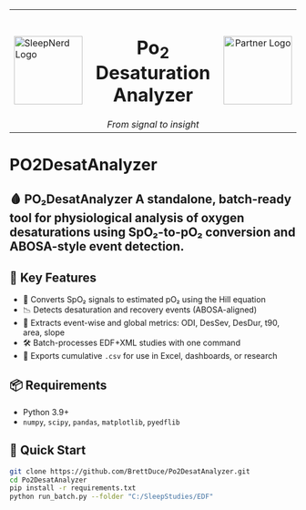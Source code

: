 <table width="100%" border="0" cellspacing="0" cellpadding="0">
  <tr>
    <td align="left" width="20%">
      <img src="docs/sleepnerd_logo.png" alt="SleepNerd Logo" width="120"/>
    </td>
    <td align="center" width="60%">
      <h1>Po<sub>2</sub> Desaturation Analyzer</h1>
      <em>From signal to insight</em>
    </td>
    <td align="right" width="20%">
      <img src="docs/partner_logo.png" alt="Partner Logo" width="120"/>
    </td>
  </tr>
</table>


# PO2DesatAnalyzer
## 🩸 PO₂DesatAnalyzer  A standalone, batch-ready tool for physiological analysis of oxygen desaturations using SpO₂-to-pO₂ conversion and ABOSA-style event detection.

## 🔬 Key Features

- 🧠 Converts SpO₂ signals to estimated pO₂ using the Hill equation
- 📉 Detects desaturation and recovery events (ABOSA-aligned)
- 🧪 Extracts event-wise and global metrics: ODI, DesSev, DesDur, t90, area, slope
- 🛠️ Batch-processes EDF+XML studies with one command
- 📁 Exports cumulative `.csv` for use in Excel, dashboards, or research

## 📦 Requirements

- Python 3.9+
- `numpy`, `scipy`, `pandas`, `matplotlib`, `pyedflib`

## 🚀 Quick Start

```bash
git clone https://github.com/BrettDuce/Po2DesatAnalyzer.git
cd Po2DesatAnalyzer
pip install -r requirements.txt
python run_batch.py --folder "C:/SleepStudies/EDF"
